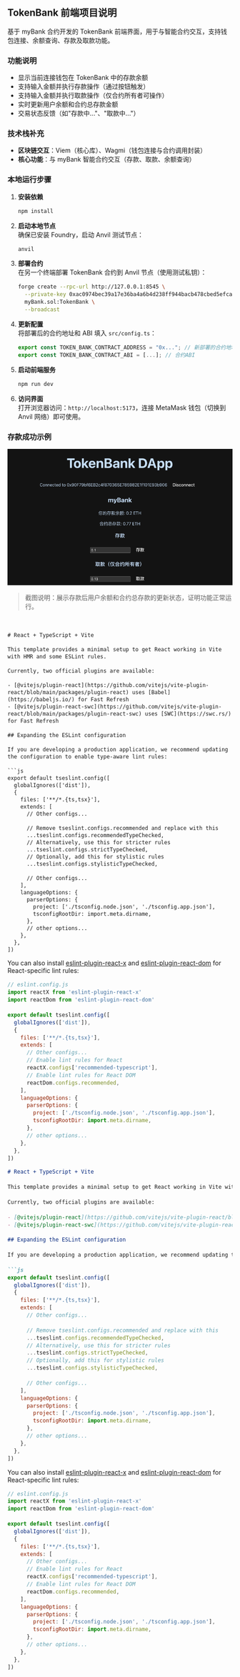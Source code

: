 ## TokenBank 前端项目说明

基于 myBank 合约开发的 TokenBank 前端界面，用于与智能合约交互，支持钱包连接、余额查询、存款及取款功能。

### 功能说明
- 显示当前连接钱包在 TokenBank 中的存款余额
- 支持输入金额并执行存款操作（通过按钮触发）
- 支持输入金额并执行取款操作（仅合约所有者可操作）
- 实时更新用户余额和合约总存款金额
- 交易状态反馈（如"存款中..."、"取款中..."）

### 技术栈补充
- **区块链交互**：Viem（核心库）、Wagmi（钱包连接与合约调用封装）
- **核心功能**：与 myBank 智能合约交互（存款、取款、余额查询）

### 本地运行步骤
1. **安装依赖**  
   ```bash
   npm install
   ```

2. **启动本地节点**  
   确保已安装 Foundry，启动 Anvil 测试节点：  
   ```bash
   anvil
   ```

3. **部署合约**  
   在另一个终端部署 TokenBank 合约到 Anvil 节点（使用测试私钥）：  
   ```bash
   forge create --rpc-url http://127.0.0.1:8545 \
     --private-key 0xac0974bec39a17e36ba4a6b4d238ff944bacb478cbed5efcae784d7bf4f2ff80 \
     myBank.sol:TokenBank \
     --broadcast
   ```

4. **更新配置**  
   将部署后的合约地址和 ABI 填入 `src/config.ts`：  
   ```typescript
   export const TOKEN_BANK_CONTRACT_ADDRESS = "0x..."; // 新部署的合约地址
   export const TOKEN_BANK_CONTRACT_ABI = [...]; // 合约ABI
   ```

5. **启动前端服务**  
   ```bash
   npm run dev
   ```

6. **访问界面**  
   打开浏览器访问：`http://localhost:5173`，连接 MetaMask 钱包（切换到 Anvil 网络）即可使用。

### 存款成功示例
![存款成功截图](result.png)

> 截图说明：展示存款后用户余额和合约总存款的更新状态，证明功能正常运行。
```


# React + TypeScript + Vite

This template provides a minimal setup to get React working in Vite with HMR and some ESLint rules.

Currently, two official plugins are available:

- [@vitejs/plugin-react](https://github.com/vitejs/vite-plugin-react/blob/main/packages/plugin-react) uses [Babel](https://babeljs.io/) for Fast Refresh
- [@vitejs/plugin-react-swc](https://github.com/vitejs/vite-plugin-react/blob/main/packages/plugin-react-swc) uses [SWC](https://swc.rs/) for Fast Refresh

## Expanding the ESLint configuration

If you are developing a production application, we recommend updating the configuration to enable type-aware lint rules:

```js
export default tseslint.config([
  globalIgnores(['dist']),
  {
    files: ['**/*.{ts,tsx}'],
    extends: [
      // Other configs...

      // Remove tseslint.configs.recommended and replace with this
      ...tseslint.configs.recommendedTypeChecked,
      // Alternatively, use this for stricter rules
      ...tseslint.configs.strictTypeChecked,
      // Optionally, add this for stylistic rules
      ...tseslint.configs.stylisticTypeChecked,

      // Other configs...
    ],
    languageOptions: {
      parserOptions: {
        project: ['./tsconfig.node.json', './tsconfig.app.json'],
        tsconfigRootDir: import.meta.dirname,
      },
      // other options...
    },
  },
])
```

You can also install [eslint-plugin-react-x](https://github.com/Rel1cx/eslint-react/tree/main/packages/plugins/eslint-plugin-react-x) and [eslint-plugin-react-dom](https://github.com/Rel1cx/eslint-react/tree/main/packages/plugins/eslint-plugin-react-dom) for React-specific lint rules:

```js
// eslint.config.js
import reactX from 'eslint-plugin-react-x'
import reactDom from 'eslint-plugin-react-dom'

export default tseslint.config([
  globalIgnores(['dist']),
  {
    files: ['**/*.{ts,tsx}'],
    extends: [
      // Other configs...
      // Enable lint rules for React
      reactX.configs['recommended-typescript'],
      // Enable lint rules for React DOM
      reactDom.configs.recommended,
    ],
    languageOptions: {
      parserOptions: {
        project: ['./tsconfig.node.json', './tsconfig.app.json'],
        tsconfigRootDir: import.meta.dirname,
      },
      // other options...
    },
  },
])
```




```markdown
# React + TypeScript + Vite

This template provides a minimal setup to get React working in Vite with HMR and some ESLint rules.

Currently, two official plugins are available:

- [@vitejs/plugin-react](https://github.com/vitejs/vite-plugin-react/blob/main/packages/plugin-react) uses [Babel](https://babeljs.io/) for Fast Refresh
- [@vitejs/plugin-react-swc](https://github.com/vitejs/vite-plugin-react/blob/main/packages/plugin-react-swc) uses [SWC](https://swc.rs/) for Fast Refresh

## Expanding the ESLint configuration

If you are developing a production application, we recommend updating the configuration to enable type-aware lint rules:

```js
export default tseslint.config([
  globalIgnores(['dist']),
  {
    files: ['**/*.{ts,tsx}'],
    extends: [
      // Other configs...

      // Remove tseslint.configs.recommended and replace with this
      ...tseslint.configs.recommendedTypeChecked,
      // Alternatively, use this for stricter rules
      ...tseslint.configs.strictTypeChecked,
      // Optionally, add this for stylistic rules
      ...tseslint.configs.stylisticTypeChecked,

      // Other configs...
    ],
    languageOptions: {
      parserOptions: {
        project: ['./tsconfig.node.json', './tsconfig.app.json'],
        tsconfigRootDir: import.meta.dirname,
      },
      // other options...
    },
  },
])
```

You can also install [eslint-plugin-react-x](https://github.com/Rel1cx/eslint-react/tree/main/packages/plugins/eslint-plugin-react-x) and [eslint-plugin-react-dom](https://github.com/Rel1cx/eslint-react/tree/main/packages/plugins/eslint-plugin-react-dom) for React-specific lint rules:

```js
// eslint.config.js
import reactX from 'eslint-plugin-react-x'
import reactDom from 'eslint-plugin-react-dom'

export default tseslint.config([
  globalIgnores(['dist']),
  {
    files: ['**/*.{ts,tsx}'],
    extends: [
      // Other configs...
      // Enable lint rules for React
      reactX.configs['recommended-typescript'],
      // Enable lint rules for React DOM
      reactDom.configs.recommended,
    ],
    languageOptions: {
      parserOptions: {
        project: ['./tsconfig.node.json', './tsconfig.app.json'],
        tsconfigRootDir: import.meta.dirname,
      },
      // other options...
    },
  },
])
```

